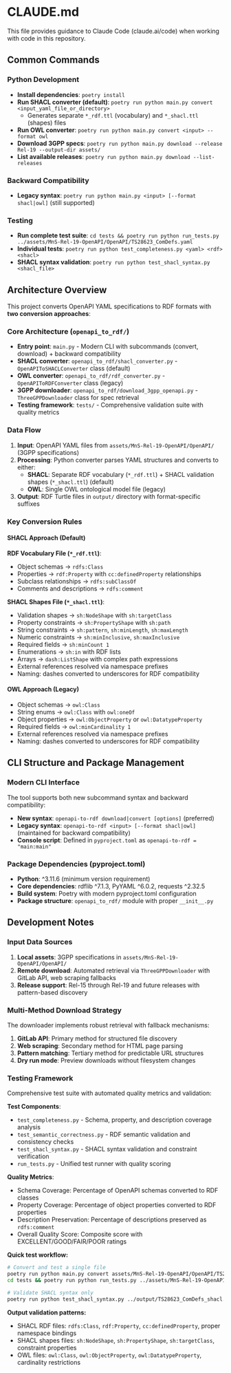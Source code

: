# CLAUDE.md

This file provides guidance to Claude Code (claude.ai/code) when working with code in this repository.

## Common Commands

### Python Development
- **Install dependencies**: `poetry install`
- **Run SHACL converter (default)**: `poetry run python main.py convert <input_yaml_file_or_directory>`
  - Generates separate `*_rdf.ttl` (vocabulary) and `*_shacl.ttl` (shapes) files
- **Run OWL converter**: `poetry run python main.py convert <input> --format owl`
- **Download 3GPP specs**: `poetry run python main.py download --release Rel-19 --output-dir assets/`
- **List available releases**: `poetry run python main.py download --list-releases`

### Backward Compatibility
- **Legacy syntax**: `poetry run python main.py <input> [--format shacl|owl]` (still supported)

### Testing
- **Run complete test suite**: `cd tests && poetry run python run_tests.py ../assets/MnS-Rel-19-OpenAPI/OpenAPI/TS28623_ComDefs.yaml`
- **Individual tests**: `poetry run python test_completeness.py <yaml> <rdf> <shacl>`
- **SHACL syntax validation**: `poetry run python test_shacl_syntax.py <shacl_file>`

## Architecture Overview

This project converts OpenAPI YAML specifications to RDF formats with **two conversion approaches**:

### Core Architecture (`openapi_to_rdf/`)
- **Entry point**: `main.py` - Modern CLI with subcommands (convert, download) + backward compatibility
- **SHACL converter**: `openapi_to_rdf/shacl_converter.py` - `OpenAPIToSHACLConverter` class (default)
- **OWL converter**: `openapi_to_rdf/rdf_converter.py` - `OpenAPIToRDFConverter` class (legacy)
- **3GPP downloader**: `openapi_to_rdf/download_3gpp_openapi.py` - `ThreeGPPDownloader` class for spec retrieval
- **Testing framework**: `tests/` - Comprehensive validation suite with quality metrics


### Data Flow
1. **Input**: OpenAPI YAML files from `assets/MnS-Rel-19-OpenAPI/OpenAPI/` (3GPP specifications)
2. **Processing**: Python converter parses YAML structures and converts to either:
   - **SHACL**: Separate RDF vocabulary (`*_rdf.ttl`) + SHACL validation shapes (`*_shacl.ttl`) (default)
   - **OWL**: Single OWL ontological model file (legacy)
3. **Output**: RDF Turtle files in `output/` directory with format-specific suffixes

### Key Conversion Rules

#### SHACL Approach (Default)
**RDF Vocabulary File (`*_rdf.ttl`)**:
- Object schemas → `rdfs:Class`
- Properties → `rdf:Property` with `cc:definedProperty` relationships
- Subclass relationships → `rdfs:subClassOf`
- Comments and descriptions → `rdfs:comment`

**SHACL Shapes File (`*_shacl.ttl`)**:
- Validation shapes → `sh:NodeShape` with `sh:targetClass`
- Property constraints → `sh:PropertyShape` with `sh:path`
- String constraints → `sh:pattern`, `sh:minLength`, `sh:maxLength`
- Numeric constraints → `sh:minInclusive`, `sh:maxInclusive`
- Required fields → `sh:minCount 1`
- Enumerations → `sh:in` with RDF lists
- Arrays → `dash:ListShape` with complex path expressions
- External references resolved via namespace prefixes
- Naming: dashes converted to underscores for RDF compatibility

#### OWL Approach (Legacy)
- Object schemas → `owl:Class`
- String enums → `owl:Class` with `owl:oneOf` 
- Object properties → `owl:ObjectProperty` or `owl:DatatypeProperty`
- Required fields → `owl:minCardinality 1`
- External references resolved via namespace prefixes
- Naming: dashes converted to underscores for RDF compatibility

## CLI Structure and Package Management

### Modern CLI Interface
The tool supports both new subcommand syntax and backward compatibility:
- **New syntax**: `openapi-to-rdf download|convert [options]` (preferred)
- **Legacy syntax**: `openapi-to-rdf <input> [--format shacl|owl]` (maintained for backward compatibility)
- **Console script**: Defined in `pyproject.toml` as `openapi-to-rdf = "main:main"`

### Package Dependencies (pyproject.toml)
- **Python**: ^3.11.6 (minimum version requirement)
- **Core dependencies**: rdflib ^7.1.3, PyYAML ^6.0.2, requests ^2.32.5
- **Build system**: Poetry with modern pyproject.toml configuration
- **Package structure**: `openapi_to_rdf/` module with proper `__init__.py`

## Development Notes

### Input Data Sources
1. **Local assets**: 3GPP specifications in `assets/MnS-Rel-19-OpenAPI/OpenAPI/`
2. **Remote download**: Automated retrieval via `ThreeGPPDownloader` with GitLab API, web scraping fallbacks
3. **Release support**: Rel-15 through Rel-19 and future releases with pattern-based discovery

### Multi-Method Download Strategy
The downloader implements robust retrieval with fallback mechanisms:
1. **GitLab API**: Primary method for structured file discovery
2. **Web scraping**: Secondary method for HTML page parsing
3. **Pattern matching**: Tertiary method for predictable URL structures
4. **Dry run mode**: Preview downloads without filesystem changes

### Testing Framework
Comprehensive test suite with automated quality metrics and validation:

**Test Components**:
- `test_completeness.py` - Schema, property, and description coverage analysis
- `test_semantic_correctness.py` - RDF semantic validation and consistency checks  
- `test_shacl_syntax.py` - SHACL syntax validation and constraint verification
- `run_tests.py` - Unified test runner with quality scoring

**Quality Metrics**:
- Schema Coverage: Percentage of OpenAPI schemas converted to RDF classes
- Property Coverage: Percentage of object properties converted to RDF properties
- Description Preservation: Percentage of descriptions preserved as `rdfs:comment`
- Overall Quality Score: Composite score with EXCELLENT/GOOD/FAIR/POOR ratings

**Quick test workflow:**
```bash
# Convert and test a single file
poetry run python main.py convert assets/MnS-Rel-19-OpenAPI/OpenAPI/TS28623_ComDefs.yaml
cd tests && poetry run python run_tests.py ../assets/MnS-Rel-19-OpenAPI/OpenAPI/TS28623_ComDefs.yaml

# Validate SHACL syntax only
poetry run python test_shacl_syntax.py ../output/TS28623_ComDefs_shacl.ttl
```

**Output validation patterns:**
- SHACL RDF files: `rdfs:Class`, `rdf:Property`, `cc:definedProperty`, proper namespace bindings
- SHACL shapes files: `sh:NodeShape`, `sh:PropertyShape`, `sh:targetClass`, constraint properties
- OWL files: `owl:Class`, `owl:ObjectProperty`, `owl:DatatypeProperty`, cardinality restrictions